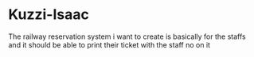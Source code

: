 # Kuzzi-Isaac
The railway reservation system i want to create is basically for the staffs and it should be able to print their ticket with the staff no on it
